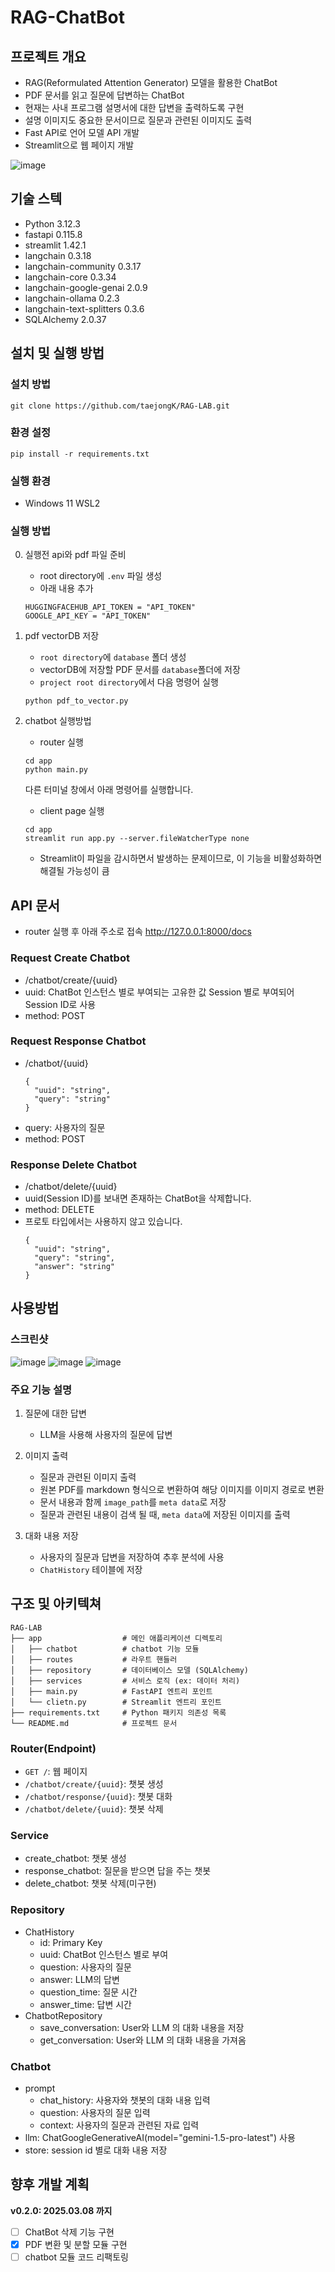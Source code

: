 # RAG-ChatBot

## 프로젝트 개요
- RAG(Reformulated Attention Generator) 모델을 활용한 ChatBot
- PDF 문서를 읽고 질문에 답변하는 ChatBot
- 현재는 사내 프로그램 설명서에 대한 답변을 출력하도록 구현
- 설명 이미지도 중요한 문서이므로 질문과 관련된 이미지도 출력
- Fast API로 언어 모델 API 개발
- Streamlit으로 웹 페이지 개발

![image](images/chatbot_chat_result_masked.png)

## 기술 스텍
- Python                       3.12.3
- fastapi                      0.115.8
- streamlit                    1.42.1
- langchain                    0.3.18
- langchain-community          0.3.17
- langchain-core               0.3.34
- langchain-google-genai       2.0.9
- langchain-ollama             0.2.3
- langchain-text-splitters     0.3.6
- SQLAlchemy                   2.0.37

## 설치 및 실행 방법
### 설치 방법 
```
git clone https://github.com/taejongK/RAG-LAB.git
```

### 환경 설정
```
pip install -r requirements.txt
```

### 실행 환경
- Windows 11 WSL2

### 실행 방법
0. 실행전 api와 pdf 파일 준비
   - root directory에 `.env` 파일 생성
   - 아래 내용 추가
   ```
   HUGGINGFACEHUB_API_TOKEN = "API_TOKEN"
   GOOGLE_API_KEY = "API_TOKEN"
   ```

1. pdf vectorDB 저장
   - `root directory`에 `database` 폴더 생성
   - vectorDB에 저장할 PDF 문서를 `database`폴더에 저장
   - `project root directory`에서 다음 명령어 실행 
   ```
   python pdf_to_vector.py
   ```

2. chatbot 실행방법
   - router 실행
   ```
   cd app
   python main.py
   ```

   다른 터미널 창에서 아래 명령어를 실행합니다.
   - client page 실행
   ```
   cd app
   streamlit run app.py --server.fileWatcherType none  
   ```
   - Streamlit이 파일을 감시하면서 발생하는 문제이므로, 이 기능을 비활성화하면 해결될 가능성이 큼


## API 문서
- router 실행 후 아래 주소로 접속
http://127.0.0.1:8000/docs

### Request Create Chatbot
- /chatbot/create/{uuid}
- uuid: ChatBot 인스턴스 별로 부여되는 고유한 값 Session 별로 부여되어 Session ID로 사용
- method: POST

### Request Response Chatbot
- /chatbot/{uuid}
  ```
  {
    "uuid": "string",
    "query": "string"
  }
  ```
- query: 사용자의 질문
- method: POST

### Response Delete Chatbot
- /chatbot/delete/{uuid}
- uuid(Session ID)를 보내면 존재하는 ChatBot을 삭제합니다.
- method: DELETE
- 프로토 타입에서는 사용하지 않고 있습니다.
  ```
  {
    "uuid": "string",
    "query": "string",
    "answer": "string"
  }
  ```
## 사용방법
### 스크린샷
  ![image](images/chatbot_chat_result_masked.png)
  ![image](images/chatbot_chat_result_masked02.png)
  ![image](images/chatbot_chat_result_masked03.png)

### 주요 기능 설명
1. 질문에 대한 답변
   - LLM을 사용해 사용자의 질문에 답변

2. 이미지 출력
   - 질문과 관련된 이미지 출력
   - 원본 PDF를 markdown 형식으로 변환하여 해당 이미지를 이미지 경로로 변환
   - 문서 내용과 함께 `image_path`를 `meta data`로 저장
   - 질문과 관련된 내용이 검색 될 때, `meta data`에 저장된 이미지를 출력

3. 대화 내용 저장
   - 사용자의 질문과 답변을 저장하여 추후 분석에 사용
   - `ChatHistory` 테이블에 저장

## 구조 및 아키텍쳐
```
RAG-LAB
├── app                  # 메인 애플리케이션 디렉토리
│   ├── chatbot          # chatbot 기능 모듈
│   ├── routes           # 라우트 핸들러
│   ├── repository       # 데이터베이스 모델 (SQLAlchemy)
│   ├── services         # 서비스 로직 (ex: 데이터 처리)
│   ├── main.py          # FastAPI 엔트리 포인트
│   └── clietn.py        # Streamlit 엔트리 포인트
├── requirements.txt     # Python 패키지 의존성 목록
└── README.md            # 프로젝트 문서
```
### Router(Endpoint)
- `GET /`: 웹 페이지
- `/chatbot/create/{uuid}`: 챗봇 생성
- `/chatbot/response/{uuid}`: 챗봇 대화
- `/chatbot/delete/{uuid}`: 챗봇 삭제

### Service
- create_chatbot: 챗봇 생성
- response_chatbot: 질문을 받으면 답을 주는 챗봇
- delete_chatbot: 챗봇 삭제(미구현)

### Repository
- ChatHistory
  - id: Primary Key
  - uuid: ChatBot 인스턴스 별로 부여
  - question: 사용자의 질문
  - answer: LLM의 답변
  - question_time: 질문 시간
  - answer_time: 답변 시간
- ChatbotRepository
  - save_conversation: User와 LLM 의 대화 내용을 저장
  - get_conversation: User와 LLM 의 대화 내용을 가져옴

### Chatbot
- prompt
  - chat_history: 사용자와 챗봇의 대화 내용 입력
  - question: 사용자의 질문 입력
  - context: 사용자의 질문과 관련된 자료 입력
- llm: ChatGoogleGenerativeAI(model="gemini-1.5-pro-latest") 사용
- store: session id 별로 대화 내용 저장


## 향후 개발 계획
__v0.2.0: 2025.03.08 까지__
- [ ] ChatBot 삭제 기능 구현
- [x] PDF 변환 및 분할 모듈 구현
- [ ] chatbot 모듈 코드 리팩토링